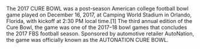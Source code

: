 The 2017 CURE BOWL was a post-season American college football bowl game played on December 16, 2017, at Camping World Stadium in Orlando, Florida, with kickoff at 2:30 PM local time.[1] The third annual edition of the Cure Bowl, the game was one of the 2017–18 bowl games that concludes the 2017 FBS football season. Sponsored by automotive retailer AutoNation, the game was officially known as the AUTONATION CURE BOWL.
